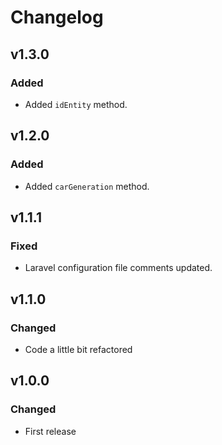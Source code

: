 # Changelog

## v1.3.0

### Added

- Added `idEntity` method.

## v1.2.0

### Added

- Added `carGeneration` method.

## v1.1.1

### Fixed

- Laravel configuration file comments updated.

## v1.1.0

### Changed

- Code a little bit refactored

## v1.0.0

### Changed

- First release
